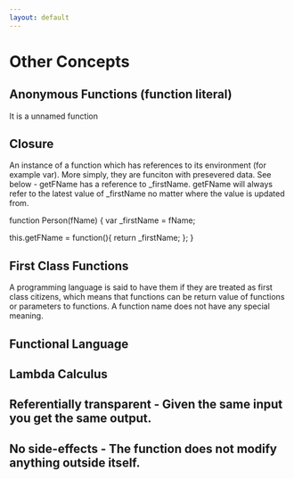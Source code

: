 ```yaml
---
layout: default
---
```

# Other Concepts

## Anonymous Functions (function literal)

It is a unnamed function


## Closure

An instance of a function which has references to its environment (for example var). More simply, they are funciton with presevered data. See below - getFName has a reference to \_firstName. getFName will always refer to the latest value of \_firstName no matter where the value is updated from.

function Person(fName) {
  var \_firstName = fName;

  this.getFName = function(){
    return \_firstName;
  };
}


## First Class Functions

A programming language is said to have them if they are treated as first class citizens, which means that functions can be return value of functions or parameters to functions. A function name does not have any special meaning.

## Functional Language

## Lambda Calculus

## Referentially transparent - Given the same input you get the same output.

## No side-effects - The function does not modify anything outside itself.
